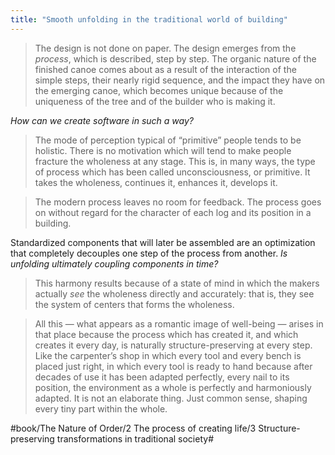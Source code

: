 ```yaml
---
title: "Smooth unfolding in the traditional world of building"
---
```


> The design is not done on paper. The design emerges from the *process*, which is described, step by step. The organic nature of the finished canoe comes about as a result of the interaction of the simple steps, their nearly rigid sequence, and the impact they have on the emerging canoe, which becomes unique because of the uniqueness of the tree and of the builder who is making it.  

*How can we create software in such a way?*

> The mode of perception typical of “primitive” people tends to be holistic. There is no motivation which will tend to make people fracture the wholeness at any stage. This is, in many ways, the type of process which has been called unconsciousness, or primitive. It takes the wholeness, continues it, enhances it, develops it.  

> The modern process leaves no room for feedback. The process goes on without regard for the character of each log and its position in a building.  

Standardized components that will later be assembled are an optimization that completely decouples one step of the process from another. *Is unfolding ultimately coupling components in time?*

> This harmony results because of a state of mind in which the makers actually *see* the wholeness directly and accurately: that is, they see the system of centers that forms the wholeness.  

> All this — what appears as a romantic image of well-being — arises in that place because the process which has created it, and which creates it every day, is naturally structure-preserving at every step. Like the carpenter’s shop in which every tool and every bench is placed just right, in which every tool is ready to hand because after decades of use it has been adapted perfectly, every nail to its position, the environment as a whole is perfectly and harmoniously adapted. It is not an elaborate thing. Just common sense, shaping every tiny part within the whole.  

#book/The Nature of Order/2 The process of creating life/3 Structure-preserving transformations in traditional society#